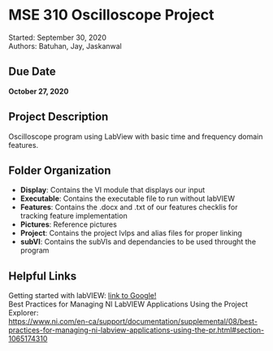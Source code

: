 # MSE 310 Oscilloscope Project
Started: September 30, 2020  <br />
Authors: Batuhan, Jay, Jaskanwal

## Due Date
<b>October 27, 2020</b>

## Project Description
Oscilloscope program using LabView with basic time and frequency domain features. 

## Folder Organization
* <b>Display</b>:    Contains the VI module that displays our input
* <b>Executable</b>: Contains the executable file to run without labVIEW
* <b>Features</b>:   Contains the .docx and .txt of our features checklis for tracking feature implementation
* <b>Pictures</b>:   Reference pictures
* <b>Project</b>:   Contains the project lvlps and alias files for proper linking
* <b>subVI</b>:      Contains the subVIs and dependancies to be used throught the program

## Helpful Links
Getting started with labVIEW:  [link to Google!](http://google.com)
<br />
Best Practices for Managing NI LabVIEW Applications Using the Project Explorer: <br />
https://www.ni.com/en-ca/support/documentation/supplemental/08/best-practices-for-managing-ni-labview-applications-using-the-pr.html#section-1065174310 
<br />

